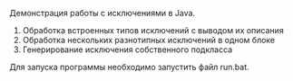 Демонстрация работы с исключениями в Java. 
1) Обработка встроенных типов исключений с выводом их описания
2) Обработка нескольких разнотипных исключений в одном блоке
3) Генерирование исключения собственного подкласса

Для запуска программы необходимо запустить файл run.bat.
